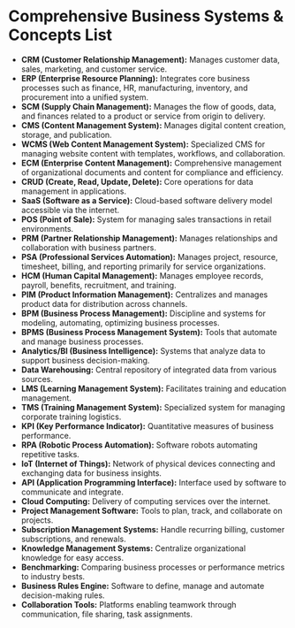 # Comprehensive Business Systems & Concepts List

- **CRM (Customer Relationship Management):** Manages customer data, sales, marketing, and customer service.
- **ERP (Enterprise Resource Planning):** Integrates core business processes such as finance, HR, manufacturing, inventory, and procurement into a unified system.
- **SCM (Supply Chain Management):** Manages the flow of goods, data, and finances related to a product or service from origin to delivery.
- **CMS (Content Management System):** Manages digital content creation, storage, and publication.
- **WCMS (Web Content Management System):** Specialized CMS for managing website content with templates, workflows, and collaboration.
- **ECM (Enterprise Content Management):** Comprehensive management of organizational documents and content for compliance and efficiency.
- **CRUD (Create, Read, Update, Delete):** Core operations for data management in applications.
- **SaaS (Software as a Service):** Cloud-based software delivery model accessible via the internet.
- **POS (Point of Sale):** System for managing sales transactions in retail environments.
- **PRM (Partner Relationship Management):** Manages relationships and collaboration with business partners.
- **PSA (Professional Services Automation):** Manages project, resource, timesheet, billing, and reporting primarily for service organizations.
- **HCM (Human Capital Management):** Manages employee records, payroll, benefits, recruitment, and training.
- **PIM (Product Information Management):** Centralizes and manages product data for distribution across channels.
- **BPM (Business Process Management):** Discipline and systems for modeling, automating, optimizing business processes.
- **BPMS (Business Process Management System):** Tools that automate and manage business processes.
- **Analytics/BI (Business Intelligence):** Systems that analyze data to support business decision-making.
- **Data Warehousing:** Central repository of integrated data from various sources.
- **LMS (Learning Management System):** Facilitates training and education management.
- **TMS (Training Management System):** Specialized system for managing corporate training logistics.
- **KPI (Key Performance Indicator):** Quantitative measures of business performance.
- **RPA (Robotic Process Automation):** Software robots automating repetitive tasks.
- **IoT (Internet of Things):** Network of physical devices connecting and exchanging data for business insights.
- **API (Application Programming Interface):** Interface used by software to communicate and integrate.
- **Cloud Computing:** Delivery of computing services over the internet.
- **Project Management Software:** Tools to plan, track, and collaborate on projects.
- **Subscription Management Systems:** Handle recurring billing, customer subscriptions, and renewals.
- **Knowledge Management Systems:** Centralize organizational knowledge for easy access.
- **Benchmarking:** Comparing business processes or performance metrics to industry bests.
- **Business Rules Engine:** Software to define, manage and automate decision-making rules.
- **Collaboration Tools:** Platforms enabling teamwork through communication, file sharing, task assignments.